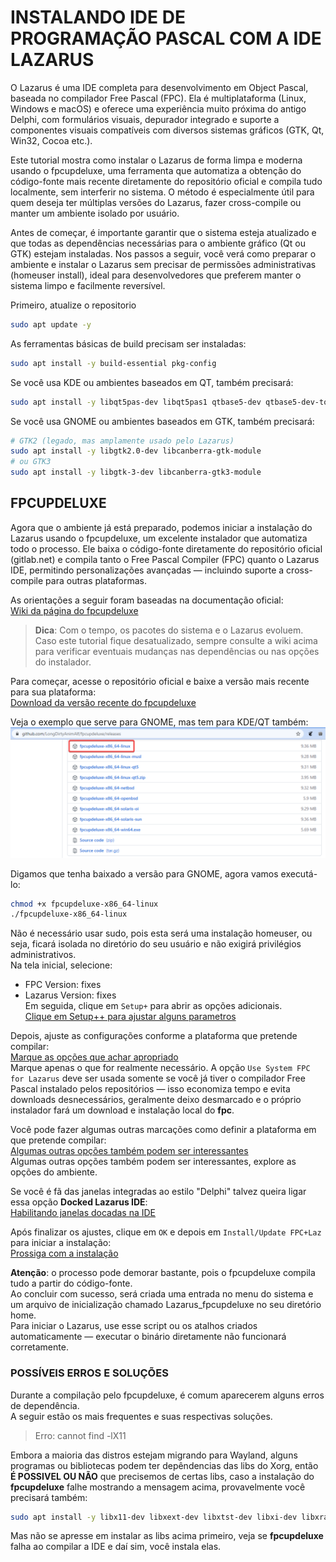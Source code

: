 # INSTALANDO IDE DE PROGRAMAÇÃO PASCAL COM A IDE LAZARUS
O Lazarus é uma IDE completa para desenvolvimento em Object Pascal, baseada no compilador Free Pascal (FPC).
Ela é multiplataforma (Linux, Windows e macOS) e oferece uma experiência muito próxima do antigo Delphi, com formulários visuais, depurador integrado e suporte a componentes visuais compatíveis com diversos sistemas gráficos (GTK, Qt, Win32, Cocoa etc.).   

Este tutorial mostra como instalar o Lazarus de forma limpa e moderna usando o fpcupdeluxe, uma ferramenta que automatiza a obtenção do código-fonte mais recente diretamente do repositório oficial e compila tudo localmente, sem interferir no sistema. O método é especialmente útil para quem deseja ter múltiplas versões do Lazarus, fazer cross-compile ou manter um ambiente isolado por usuário.   

Antes de começar, é importante garantir que o sistema esteja atualizado e que todas as dependências necessárias para o ambiente gráfico (Qt ou GTK) estejam instaladas. Nos passos a seguir, você verá como preparar o ambiente e instalar o Lazarus sem precisar de permissões administrativas (homeuser install), ideal para desenvolvedores que preferem manter o sistema limpo e facilmente reversível.   

Primeiro, atualize o repositorio
```bash
sudo apt update -y
```

As ferramentas básicas de build precisam ser instaladas:
```bash
sudo apt install -y build-essential pkg-config
```

Se você usa KDE ou ambientes baseados em QT, também precisará:
```bash
sudo apt install -y libqt5pas-dev libqt5pas1 qtbase5-dev qtbase5-dev-tools libqt5x11extras5-dev
```

Se você usa GNOME ou ambientes baseados em GTK, também precisará:
```bash
# GTK2 (legado, mas amplamente usado pelo Lazarus)
sudo apt install -y libgtk2.0-dev libcanberra-gtk-module 
# ou GTK3
sudo apt install -y libgtk-3-dev libcanberra-gtk3-module
```

## FPCUPDELUXE
Agora que o ambiente já está preparado, podemos iniciar a instalação do Lazarus usando o fpcupdeluxe, um excelente instalador que automatiza todo o processo.
Ele baixa o código-fonte diretamente do repositório oficial (gitlab.net) e compila tanto o Free Pascal Compiler (FPC) quanto o Lazarus IDE, permitindo personalizações avançadas — incluindo suporte a cross-compile para outras plataformas.   

As orientações a seguir foram baseadas na documentação oficial:  
[Wiki da página do fpcupdeluxe](https://wiki.lazarus.freepascal.org/fpcupdeluxe)  

>**Dica**: Com o tempo, os pacotes do sistema e o Lazarus evoluem. Caso este tutorial fique desatualizado, sempre consulte a wiki acima para verificar eventuais mudanças nas dependências ou nas opções do instalador.


Para começar, acesse o repositório oficial e baixe a versão mais recente para sua plataforma:  
[Download da versão recente do fpcupdeluxe](https://github.com/newpascal/fpcupdeluxe/releases/latest)  

Veja o exemplo que serve para GNOME, mas tem para KDE/QT também:  
![Baixando o fpcupdeluxe](../img/instalacao_linux_fpcupdeluge1.png)

Digamos que tenha baixado a versão para GNOME, agora vamos executá-lo:  
```bash
chmod +x fpcupdeluxe-x86_64-linux
./fpcupdeluxe-x86_64-linux
```
Não é necessário usar sudo, pois esta será uma instalação homeuser, ou seja, ficará isolada no diretório do seu usuário e não exigirá privilégios administrativos.    
Na tela inicial, selecione:  
* FPC Version: fixes  
* Lazarus Version: fixes  
Em seguida, clique em `Setup+` para abrir as opções adicionais.  
[Clique em Setup++ para ajustar alguns parametros](../img/instalacao_linux_fpcupdeluge2.png)  

Depois, ajuste as configurações conforme a plataforma que pretende compilar:  
[Marque as opções que achar apropriado](../img/instalacao_linux_instalador1.png)    
Marque apenas o que for realmente necessário. A opção `Use System FPC for Lazarus` deve ser usada somente se você já tiver o compilador Free Pascal instalado pelos repositórios — isso economiza tempo e evita downloads desnecessários, geralmente deixo desmarcado e o próprio instalador fará um download e instalação local do **fpc**.  

Você pode fazer algumas outras marcações como definir a plataforma em que pretende compilar:   
[Algumas outras opções também podem ser interessantes](../img/instalacao_linux_fpcupdeluge3.png)    
Algumas outras opções também podem ser interessantes, explore as opções do ambiente.  

Se você é fã das janelas integradas ao estilo "Delphi" talvez queira ligar essa opção **Docked Lazarus IDE**:   
[Habilitando janelas docadas na IDE](instalacao_linux_fpcupdeluge5.png)  

Após finalizar os ajustes, clique em `OK` e depois em `Install/Update FPC+Laz` para iniciar a instalação:    
[Prossiga com a instalação](instalacao_linux_fpcupdeluge4.png)    

**Atenção**: o processo pode demorar bastante, pois o fpcupdeluxe compila tudo a partir do código-fonte.  
Ao concluir com sucesso, será criada uma entrada no menu do sistema e um arquivo de inicialização chamado Lazarus_fpcupdeluxe no seu diretório home.  
Para iniciar o Lazarus, use esse script ou os atalhos criados automaticamente — executar o binário diretamente não funcionará corretamente.  


### POSSÍVEIS ERROS E SOLUÇÕES
Durante a compilação pelo fpcupdeluxe, é comum aparecerem alguns erros de dependência.   
A seguir estão os mais frequentes e suas respectivas soluções.  
  
>Erro: cannot find -lX11

 
Embora a maioria das distros estejam migrando para Wayland, alguns programas ou bibliotecas podem ter depêndencias das libs do Xorg, então **É POSSIVEL OU NÃO** que precisemos de certas libs, caso a instalação do **fpcupdeluxe** falhe mostrando a mensagem acima, provavelmente você precisará também:   
```bash
sudo apt install -y libx11-dev libxext-dev libxtst-dev libxi-dev libxrandr-dev libxinerama-dev libxrender-dev libxt-dev
```
Mas não se apresse em instalar as libs acima primeiro, veja se **fpcupdeluxe** falha ao compilar a IDE e daí sim, você instala elas.  




